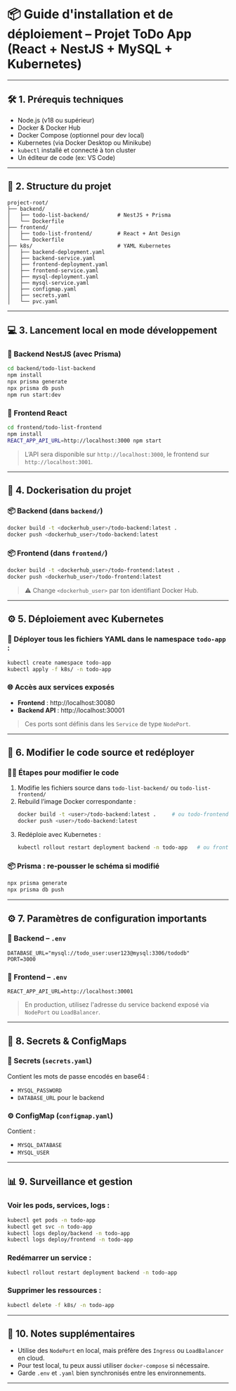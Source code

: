 # 📦 Guide d'installation et de déploiement – Projet ToDo App (React + NestJS + MySQL + Kubernetes)

---

## 🛠️ 1. Prérequis techniques

- Node.js (v18 ou supérieur)
- Docker & Docker Hub
- Docker Compose (optionnel pour dev local)
- Kubernetes (via Docker Desktop ou Minikube)
- `kubectl` installé et connecté à ton cluster
- Un éditeur de code (ex: VS Code)

---

## 🚧 2. Structure du projet

```
project-root/
├── backend/
│   ├── todo-list-backend/         # NestJS + Prisma
│   └── Dockerfile
├── frontend/
│   ├── todo-list-frontend/        # React + Ant Design
│   └── Dockerfile
├── k8s/                           # YAML Kubernetes
│   ├── backend-deployment.yaml
│   ├── backend-service.yaml
│   ├── frontend-deployment.yaml
│   ├── frontend-service.yaml
│   ├── mysql-deployment.yaml
│   ├── mysql-service.yaml
│   ├── configmap.yaml
│   ├── secrets.yaml
│   └── pvc.yaml
```

---

## 💻 3. Lancement local en mode développement

### 🔹 Backend NestJS (avec Prisma)
```bash
cd backend/todo-list-backend
npm install
npx prisma generate
npx prisma db push
npm run start:dev
```

### 🔹 Frontend React
```bash
cd frontend/todo-list-frontend
npm install
REACT_APP_API_URL=http://localhost:3000 npm start
```

> L’API sera disponible sur `http://localhost:3000`, le frontend sur `http://localhost:3001`.

---

## 🐳 4. Dockerisation du projet

### 📦 Backend (dans `backend/`)
```bash
docker build -t <dockerhub_user>/todo-backend:latest .
docker push <dockerhub_user>/todo-backend:latest
```

### 📦 Frontend (dans `frontend/`)
```bash
docker build -t <dockerhub_user>/todo-frontend:latest .
docker push <dockerhub_user>/todo-frontend:latest
```

> ⚠️ Change `<dockerhub_user>` par ton identifiant Docker Hub.

---

## ⚙️ 5. Déploiement avec Kubernetes

### 📁 Déployer tous les fichiers YAML dans le namespace `todo-app` :
```bash
kubectl create namespace todo-app
kubectl apply -f k8s/ -n todo-app
```

### 🌐 Accès aux services exposés
- **Frontend** : http://localhost:30080
- **Backend API** : http://localhost:30001

> Ces ports sont définis dans les `Service` de type `NodePort`.

---

## 🔄 6. Modifier le code source et redéployer

### 🧑‍💻 Étapes pour modifier le code

1. Modifie les fichiers source dans `todo-list-backend/` ou `todo-list-frontend/`
2. Rebuild l’image Docker correspondante :
   ```bash
   docker build -t <user>/todo-backend:latest .     # ou todo-frontend
   docker push <user>/todo-backend:latest
   ```
3. Redéploie avec Kubernetes :
   ```bash
   kubectl rollout restart deployment backend -n todo-app   # ou frontend
   ```

### 📦 Prisma : re-pousser le schéma si modifié
```bash
npx prisma generate
npx prisma db push
```

---

## ⚙️ 7. Paramètres de configuration importants

### 📄 Backend – `.env`
```env
DATABASE_URL="mysql://todo_user:user123@mysql:3306/tododb"
PORT=3000
```

### 📄 Frontend – `.env`
```env
REACT_APP_API_URL=http://localhost:30001
```

> En production, utilisez l'adresse du service backend exposé via `NodePort` ou `LoadBalancer`.

---

## 🔐 8. Secrets & ConfigMaps

### 🔑 Secrets (`secrets.yaml`)
Contient les mots de passe encodés en base64 :
- `MYSQL_PASSWORD`
- `DATABASE_URL` pour le backend

### ⚙️ ConfigMap (`configmap.yaml`)
Contient :
- `MYSQL_DATABASE`
- `MYSQL_USER`

---

## 📊 9. Surveillance et gestion

### Voir les pods, services, logs :
```bash
kubectl get pods -n todo-app
kubectl get svc -n todo-app
kubectl logs deploy/backend -n todo-app
kubectl logs deploy/frontend -n todo-app
```

### Redémarrer un service :
```bash
kubectl rollout restart deployment backend -n todo-app
```

### Supprimer les ressources :
```bash
kubectl delete -f k8s/ -n todo-app
```

---

## 📌 10. Notes supplémentaires

- Utilise des `NodePort` en local, mais préfère des `Ingress` ou `LoadBalancer` en cloud.
- Pour test local, tu peux aussi utiliser `docker-compose` si nécessaire.
- Garde `.env` et `.yaml` bien synchronisés entre les environnements.

---